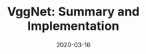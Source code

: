 ---
layout: post
is_post: on
post_url : "https://hackmd.io/@bouteille/rkRXKIRrL"
title:  "VggNet: Summary and Implementation"
date:   2020-03-16
keywords: ""
categories: [deep-learning]
tags: [Convolutional Neural Network, Computer Vision, Research Paper]
icon: fa-code
---